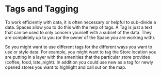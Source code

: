 # Tags and Tagging

To work efficiently with data, it is often necessary or helpful to sub-divide a data. Spaces allow you to do this with the help of tags. A Tag is just a text that can be used to only concern yourself with a subset of the data. They are completely up to you (or the owner of the Space you are working with).

So you might want to use different tags for the different ways you want to use or style data. For example, you might want to tag the Store location you are putting in a layer with the amenities that the particular store provides (coffee, food, late_night). In addition you could use new as a tag for newly opened stores you want to highlight and call out on the map.